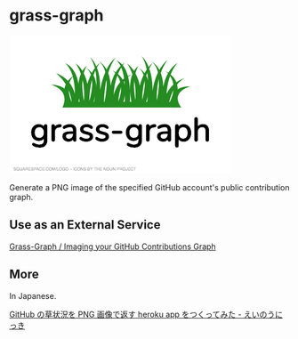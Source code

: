 # grass-graph

![grass-graph-logo](grass-graph-logo.png)

Generate a PNG image of the specified GitHub account's public contribution graph.

## Use as an External Service

[Grass-Graph / Imaging your GitHub Contributions Graph](https://grass-graph.appspot.com/)

## More

In Japanese.

[GitHub の草状況を PNG 画像で返す heroku app をつくってみた - えいのうにっき](http://blog.a-know.me/entry/2016/01/09/222210)
